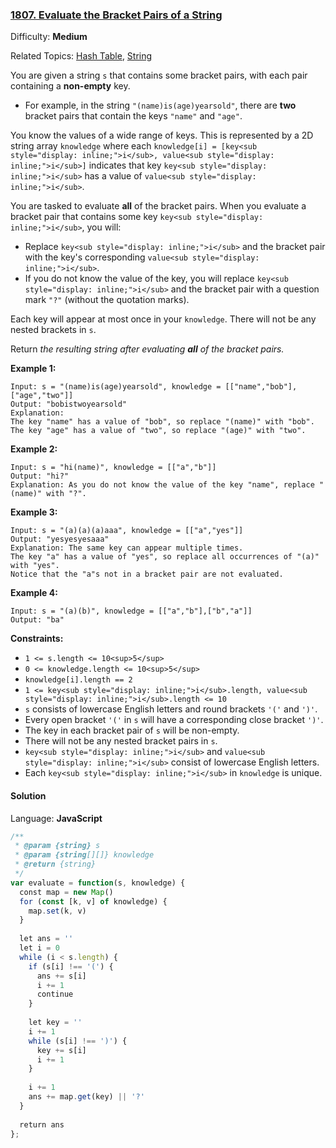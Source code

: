 ### [1807\. Evaluate the Bracket Pairs of a String](https://leetcode.com/problems/evaluate-the-bracket-pairs-of-a-string/)

Difficulty: **Medium**  

Related Topics: [Hash Table](https://leetcode.com/tag/hash-table/), [String](https://leetcode.com/tag/string/)


You are given a string `s` that contains some bracket pairs, with each pair containing a **non-empty** key.

*   For example, in the string `"(name)is(age)yearsold"`, there are **two** bracket pairs that contain the keys `"name"` and `"age"`.

You know the values of a wide range of keys. This is represented by a 2D string array `knowledge` where each `knowledge[i] = [key<sub style="display: inline;">i</sub>, value<sub style="display: inline;">i</sub>]` indicates that key `key<sub style="display: inline;">i</sub>` has a value of `value<sub style="display: inline;">i</sub>`.

You are tasked to evaluate **all** of the bracket pairs. When you evaluate a bracket pair that contains some key `key<sub style="display: inline;">i</sub>`, you will:

*   Replace `key<sub style="display: inline;">i</sub>` and the bracket pair with the key's corresponding `value<sub style="display: inline;">i</sub>`.
*   If you do not know the value of the key, you will replace `key<sub style="display: inline;">i</sub>` and the bracket pair with a question mark `"?"` (without the quotation marks).

Each key will appear at most once in your `knowledge`. There will not be any nested brackets in `s`.

Return _the resulting string after evaluating **all** of the bracket pairs._

**Example 1:**

```
Input: s = "(name)is(age)yearsold", knowledge = [["name","bob"],["age","two"]]
Output: "bobistwoyearsold"
Explanation:
The key "name" has a value of "bob", so replace "(name)" with "bob".
The key "age" has a value of "two", so replace "(age)" with "two".
```

**Example 2:**

```
Input: s = "hi(name)", knowledge = [["a","b"]]
Output: "hi?"
Explanation: As you do not know the value of the key "name", replace "(name)" with "?".
```

**Example 3:**

```
Input: s = "(a)(a)(a)aaa", knowledge = [["a","yes"]]
Output: "yesyesyesaaa"
Explanation: The same key can appear multiple times.
The key "a" has a value of "yes", so replace all occurrences of "(a)" with "yes".
Notice that the "a"s not in a bracket pair are not evaluated.
```

**Example 4:**

```
Input: s = "(a)(b)", knowledge = [["a","b"],["b","a"]]
Output: "ba"
```

**Constraints:**

*   `1 <= s.length <= 10<sup>5</sup>`
*   `0 <= knowledge.length <= 10<sup>5</sup>`
*   `knowledge[i].length == 2`
*   `1 <= key<sub style="display: inline;">i</sub>.length, value<sub style="display: inline;">i</sub>.length <= 10`
*   `s` consists of lowercase English letters and round brackets `'('` and `')'`.
*   Every open bracket `'('` in `s` will have a corresponding close bracket `')'`.
*   The key in each bracket pair of `s` will be non-empty.
*   There will not be any nested bracket pairs in `s`.
*   `key<sub style="display: inline;">i</sub>` and `value<sub style="display: inline;">i</sub>` consist of lowercase English letters.
*   Each `key<sub style="display: inline;">i</sub>` in `knowledge` is unique.


#### Solution

Language: **JavaScript**

```javascript
/**
 * @param {string} s
 * @param {string[][]} knowledge
 * @return {string}
 */
var evaluate = function(s, knowledge) {
  const map = new Map()
  for (const [k, v] of knowledge) {
    map.set(k, v)
  }
  
  let ans = ''
  let i = 0
  while (i < s.length) {
    if (s[i] !== '(') {
      ans += s[i]
      i += 1
      continue
    }
    
    let key = ''
    i += 1
    while (s[i] !== ')') {
      key += s[i]
      i += 1
    }
    
    i += 1
    ans += map.get(key) || '?'
  }
  
  return ans
};
```